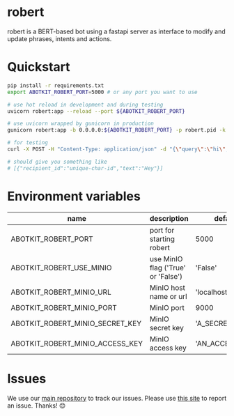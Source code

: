 # robert
robert is a BERT-based bot using a fastapi server as interface to modify and update phrases, intents and actions.

# Quickstart

```zsh
pip install -r requirements.txt
export ABOTKIT_ROBERT_PORT=5000 # or any port you want to use

# use hot reload in development and during testing
uvicorn robert:app --reload --port ${ABOTKIT_ROBERT_PORT}

# use uvicorn wrapped by gunicorn in production
gunicorn robert:app -b 0.0.0.0:${ABOTKIT_ROBERT_PORT} -p robert.pid -k uvicorn.workers.UvicornWorker --timeout 120 --workers=1 --access-logfile access.log --log-level DEBUG --log-file app.log

# for testing
curl -X POST -H "Content-Type: application/json" -d "{\"query\":\"hi\", \"identifier\":\"unique-char-id\"}" localhost:${ABOTKIT_ROBERT_PORT}/handle       

# should give you something like
# [{"recipient_id":"unique-char-id","text":"Hey"}]
```

# Environment variables

|         name        |        description             |    default           |
|---------------------|--------------------------------|----------------------|
| ABOTKIT_ROBERT_PORT | port for starting robert       |   5000               |
| ABOTKIT_ROBERT_USE_MINIO | use MinIO flag ('True' or 'False')  | 'False' |
| ABOTKIT_ROBERT_MINIO_URL | MinIO host name or url | 'localhost' |
| ABOTKIT_ROBERT_MINIO_PORT | MinIO port | 9000 |
| ABOTKIT_ROBERT_MINIO_SECRET_KEY | MinIO secret key | 'A_SECRET_KEY' |
| ABOTKIT_ROBERT_MINIO_ACCESS_KEY | MinIO access key | 'AN_ACCESS_KEY' |

# Issues

We use our [main repository](https://github.com/abotkit/abotkit) to track our issues. Please use [this site](https://github.com/abotkit/abotkit/issues) to report an issue. Thanks! :blush:
